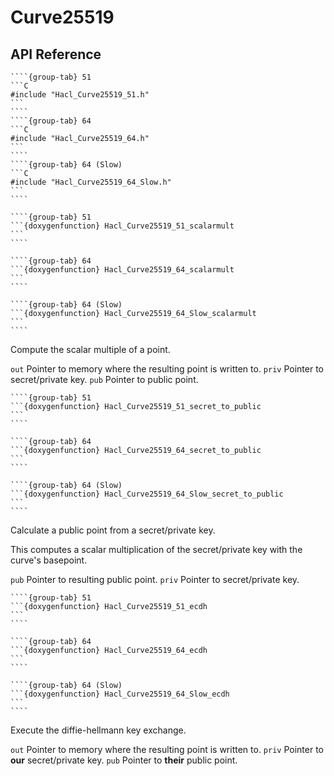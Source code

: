 # Curve25519

## API Reference

`````{tabs}
````{group-tab} 51
```C
#include "Hacl_Curve25519_51.h"
```
````
````{group-tab} 64
```C
#include "Hacl_Curve25519_64.h"
```
````
````{group-tab} 64 (Slow)
```C
#include "Hacl_Curve25519_64_Slow.h"
```
````
`````

`````{tabs}
````{group-tab} 51
```{doxygenfunction} Hacl_Curve25519_51_scalarmult
```
````

````{group-tab} 64
```{doxygenfunction} Hacl_Curve25519_64_scalarmult
```
````

````{group-tab} 64 (Slow)
```{doxygenfunction} Hacl_Curve25519_64_Slow_scalarmult
```
````
`````

Compute the scalar multiple of a point.

`out` Pointer to memory where the resulting point is written to.
`priv` Pointer to secret/private key.
`pub` Pointer to public point.

`````{tabs}
````{group-tab} 51
```{doxygenfunction} Hacl_Curve25519_51_secret_to_public
```
````

````{group-tab} 64
```{doxygenfunction} Hacl_Curve25519_64_secret_to_public
```
````

````{group-tab} 64 (Slow)
```{doxygenfunction} Hacl_Curve25519_64_Slow_secret_to_public
```
````
`````

Calculate a public point from a secret/private key.

This computes a scalar multiplication of the secret/private key with the curve's basepoint.

`pub` Pointer to resulting public point.
`priv` Pointer to secret/private key.

`````{tabs}
````{group-tab} 51
```{doxygenfunction} Hacl_Curve25519_51_ecdh
```
````

````{group-tab} 64
```{doxygenfunction} Hacl_Curve25519_64_ecdh
```
````

````{group-tab} 64 (Slow)
```{doxygenfunction} Hacl_Curve25519_64_Slow_ecdh
```
````
`````

Execute the diffie-hellmann key exchange.

`out` Pointer to memory where the resulting point is written to.
`priv` Pointer to **our** secret/private key.
`pub` Pointer to **their** public point.

